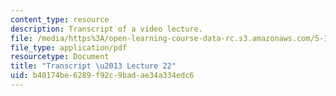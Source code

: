 ```yaml
---
content_type: resource
description: Transcript of a video lecture.
file: /media/https%3A/open-learning-course-data-rc.s3.amazonaws.com/5-111-principles-of-chemical-science-fall-2008/b40174be6289f92c9badae34a334edc6_5-111F08-L22.pdf
file_type: application/pdf
resourcetype: Document
title: "Transcript \u2013 Lecture 22"
uid: b40174be-6289-f92c-9bad-ae34a334edc6
---
```

